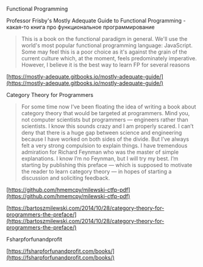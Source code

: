 Functional Programming

Professor Frisby's Mostly Adequate Guide to Functional Programming - какая-то книга про функциональное программирование

> This is a book on the functional paradigm in general. We'll use the world's most popular functional programming language: JavaScript. Some may feel this is a poor choice as it's against the grain of the current culture which, at the moment, feels predominately imperative. However, I believe it is the best way to learn FP for several reasons

[https://mostly-adequate.gitbooks.io/mostly-adequate-guide/](https://mostly-adequate.gitbooks.io/mostly-adequate-guide/)

Category Theory for Programmers

> For some time now I’ve been floating the idea of writing a book about category theory that would be targeted at programmers. Mind you, not computer scientists but programmers — engineers rather than scientists. I know this sounds crazy and I am properly scared. I can’t deny that there is a huge gap between science and engineering because I have worked on both sides of the divide. But I’ve always felt a very strong compulsion to explain things. I have tremendous admiration for Richard Feynman who was the master of simple explanations. I know I’m no Feynman, but I will try my best. I’m starting by publishing this preface — which is supposed to motivate the reader to learn category theory — in hopes of starting a discussion and soliciting feedback.

[https://github.com/hmemcpy/milewski-ctfp-pdf](https://github.com/hmemcpy/milewski-ctfp-pdf)

[https://bartoszmilewski.com/2014/10/28/category-theory-for-programmers-the-preface/](https://bartoszmilewski.com/2014/10/28/category-theory-for-programmers-the-preface/)

Fsharpforfunandprofit

[https://fsharpforfunandprofit.com/books/](https://fsharpforfunandprofit.com/books/)

